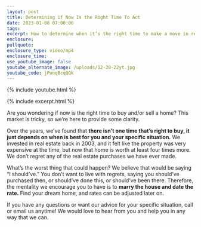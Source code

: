 ```yaml
---
layout: post
title: Determining if Now Is the Right Time To Act
date: 2023-01-08 07:00:00
tags:
excerpt: How to determine when it’s the right time to make a move in real estate.
enclosure:
pullquote:
enclosure_type: video/mp4
enclosure_time:
use_youtube_image: false
youtube_alternate_image: /uploads/12-20-22yt.jpg
youtube_code: jPunqBcqQQk
---
```

{% include youtube.html %}

{% include excerpt.html %}

Are you wondering if now is the right time to buy and/or sell a home? This market is tricky, so we’re here to provide some clarity.&nbsp;

Over the years, we’ve found that **there isn’t one time that’s right to buy, it just depends on when is best for you and your specific situation.** We invested in real estate back in 2003, and it felt like the property was very expensive at the time, but now that home is worth at least four times more. We don’t regret any of the real estate purchases we have ever made.&nbsp;

What’s the worst thing that could happen? We believe that would be saying “I should’ve.” You don’t want to live with regrets, saying you should’ve purchased then, or should’ve done this, or should’ve been there. Therefore, the mentality we encourage you to have is to **marry the house and date the rate.** Find your dream home, and rates can be adjusted later on.&nbsp;

If you have any questions or want our advice for your specific situation, call or email us anytime\! We would love to hear from you and help you in any way that we can.&nbsp;